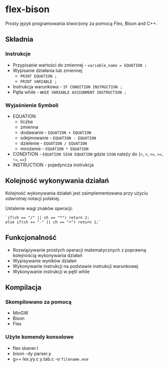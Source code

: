 # flex-bison

Prosty język programowania stworzony za pomocą Flex, Bison and C++.

## Składnia

### Instrukcje

- Przypisanie wartości do zmiennej - `variable_name = EQUATION ;`
- Wypisanie działania lub zmiennej 
  - `PRINT EQUATION ;`
  - `PRINT VARIABLE ;`
- Instrukcja warunkowa - `IF CONDITION INSTRUCTION ;`
- Pętla while - `WHIE VARIABLE ASSIGNMENT INSTRUCTION ;`

### Wyjaśnienie Symboli

- EQUATION
  - liczba
  - zmienna
  - dodawanie - `EQUATION + EQUATION`
  - odejmowanie - `EQUATION - EQUATION`
  - dzielenie - `EQUATION / EQUATION`
  - mnożenie - `EQUATION * EQUATION`
- CONDITION - `EQUATION SIGN EQUATION` gdzie `SIGN` należy do {`<`, `>`, `<=`, `>=`, `!=`, `==`}
- INSTRUCTION - pojedyncza instrukcja

## Kolejność wykonywania działań

Kolejność wykonywania działań jest zaimplementowana przy użyciu odwrotnej notacji polskiej.

Ustalenie wagi znaków operacji:

    `if(ch == "/" || ch == "*") return 2;
    else if(ch == "-" || ch == "+") return 1;`

## Funkcjonalność
 
 - Rozwiązywanie prostych operacji matematycznych z poprawną kolejnością wykonywania działań
 - Wypisywanie wyników działań
 - Wykonywanie instrukcji na podstawie instrukcji warunkowej
 - Wykonywanie instrukcji w pętli while
 
## Kompilacja

### Skompilowano za pomocą
* MinGW
* Bison
* Flex

### Użyte komendy konsolowe
* flex skaner.l
* bison -dy parser.y
* g++ lex.yy.c y.tab.c -o `filename.exe`
